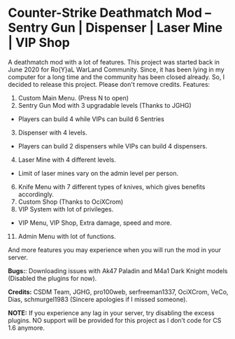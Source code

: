 # Counter-Strike Deathmatch Mod – Sentry Gun | Dispenser | Laser Mine | VIP Shop
A deathmatch mod with a lot of features.
This project was started back in June 2020 for Ro{Y}aL WarLand Community.
Since, it has been lying in my computer for a long time and the community has been closed already.
So, I decided to release this project.
Please don't remove credits.
Features:
1) Custom Main Menu. (Press N to open)
2) Sentry Gun Mod with 3 upgradable levels (Thanks to JGHG)
  - Players can build 4 while VIPs can build 6 Sentries
3) Dispenser with 4 levels.
  - Players can build 2 dispensers while VIPs can build 4 dispensers.
4) Laser Mine with 4 different levels.
  - Limit of laser mines vary on the admin level per person.
6) Knife Menu with 7 different types of knives, which gives benefits accordingly.
7) Custom Shop (Thanks to OciXCrom)
8) VIP System with lot of privileges.
  - VIP Menu, VIP Shop, Extra damage, speed and more.
11) Admin Menu with lot of functions.

And more features you may experience when you will run the mod in your server.

**Bugs:**: Downloading issues with Ak47 Paladin and M4a1 Dark Knight models (Disabled the plugins for now). 

**Credits:** CSDM Team, JGHG, pro100web, serfreeman1337, OciXCrom, VeCo, Dias, schmurgel1983 (Sincere apologies if I missed someone).

**NOTE:** If you experience any lag in your server, try disabling the excess plugins. NO support will be provided for this project as I don’t code for CS 1.6 anymore.

